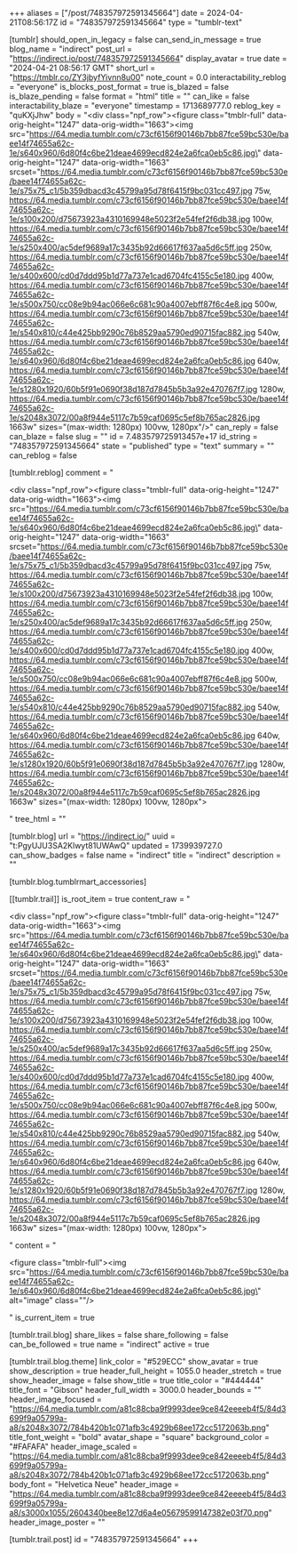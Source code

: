 +++
aliases = ["/post/748357972591345664"]
date = 2024-04-21T08:56:17Z
id = "748357972591345664"
type = "tumblr-text"

[tumblr]
should_open_in_legacy = false
can_send_in_message = true
blog_name = "indirect"
post_url = "https://indirect.io/post/748357972591345664"
display_avatar = true
date = "2024-04-21 08:56:17 GMT"
short_url = "https://tmblr.co/ZY3jbyfYivnn8u00"
note_count = 0.0
interactability_reblog = "everyone"
is_blocks_post_format = true
is_blazed = false
is_blaze_pending = false
format = "html"
title = ""
can_like = false
interactability_blaze = "everyone"
timestamp = 1713689777.0
reblog_key = "quKXjJhw"
body = "<div class=\"npf_row\"><figure class=\"tmblr-full\" data-orig-height=\"1247\" data-orig-width=\"1663\"><img src=\"https://64.media.tumblr.com/c73cf6156f90146b7bb87fce59bc530e/baee14f74655a62c-1e/s640x960/6d80f4c6be21deae4699ecd824e2a6fca0eb5c86.jpg\" data-orig-height=\"1247\" data-orig-width=\"1663\" srcset=\"https://64.media.tumblr.com/c73cf6156f90146b7bb87fce59bc530e/baee14f74655a62c-1e/s75x75_c1/5b359dbacd3c45799a95d78f6415f9bc031cc497.jpg 75w, https://64.media.tumblr.com/c73cf6156f90146b7bb87fce59bc530e/baee14f74655a62c-1e/s100x200/d75673923a4310169948e5023f2e54fef2f6db38.jpg 100w, https://64.media.tumblr.com/c73cf6156f90146b7bb87fce59bc530e/baee14f74655a62c-1e/s250x400/ac5def9689a17c3435b92d66617f637aa5d6c5ff.jpg 250w, https://64.media.tumblr.com/c73cf6156f90146b7bb87fce59bc530e/baee14f74655a62c-1e/s400x600/cd0d7ddd95b1d77a737e1cad6704fc4155c5e180.jpg 400w, https://64.media.tumblr.com/c73cf6156f90146b7bb87fce59bc530e/baee14f74655a62c-1e/s500x750/cc08e9b94ac066e6c681c90a4007ebff87f6c4e8.jpg 500w, https://64.media.tumblr.com/c73cf6156f90146b7bb87fce59bc530e/baee14f74655a62c-1e/s540x810/c44e425bb9290c76b8529aa5790ed90715fac882.jpg 540w, https://64.media.tumblr.com/c73cf6156f90146b7bb87fce59bc530e/baee14f74655a62c-1e/s640x960/6d80f4c6be21deae4699ecd824e2a6fca0eb5c86.jpg 640w, https://64.media.tumblr.com/c73cf6156f90146b7bb87fce59bc530e/baee14f74655a62c-1e/s1280x1920/60b5f91e0690f38d187d7845b5b3a92e470767f7.jpg 1280w, https://64.media.tumblr.com/c73cf6156f90146b7bb87fce59bc530e/baee14f74655a62c-1e/s2048x3072/00a8f944e5117c7b59caf0695c5ef8b765ac2826.jpg 1663w\" sizes=\"(max-width: 1280px) 100vw, 1280px\"/></figure></div>"
can_reply = false
can_blaze = false
slug = ""
id = 7.483579725913457e+17
id_string = "748357972591345664"
state = "published"
type = "text"
summary = ""
can_reblog = false

[tumblr.reblog]
comment = "<p><div class=\"npf_row\"><figure class=\"tmblr-full\" data-orig-height=\"1247\" data-orig-width=\"1663\"><img src=\"https://64.media.tumblr.com/c73cf6156f90146b7bb87fce59bc530e/baee14f74655a62c-1e/s640x960/6d80f4c6be21deae4699ecd824e2a6fca0eb5c86.jpg\" data-orig-height=\"1247\" data-orig-width=\"1663\" srcset=\"https://64.media.tumblr.com/c73cf6156f90146b7bb87fce59bc530e/baee14f74655a62c-1e/s75x75_c1/5b359dbacd3c45799a95d78f6415f9bc031cc497.jpg 75w, https://64.media.tumblr.com/c73cf6156f90146b7bb87fce59bc530e/baee14f74655a62c-1e/s100x200/d75673923a4310169948e5023f2e54fef2f6db38.jpg 100w, https://64.media.tumblr.com/c73cf6156f90146b7bb87fce59bc530e/baee14f74655a62c-1e/s250x400/ac5def9689a17c3435b92d66617f637aa5d6c5ff.jpg 250w, https://64.media.tumblr.com/c73cf6156f90146b7bb87fce59bc530e/baee14f74655a62c-1e/s400x600/cd0d7ddd95b1d77a737e1cad6704fc4155c5e180.jpg 400w, https://64.media.tumblr.com/c73cf6156f90146b7bb87fce59bc530e/baee14f74655a62c-1e/s500x750/cc08e9b94ac066e6c681c90a4007ebff87f6c4e8.jpg 500w, https://64.media.tumblr.com/c73cf6156f90146b7bb87fce59bc530e/baee14f74655a62c-1e/s540x810/c44e425bb9290c76b8529aa5790ed90715fac882.jpg 540w, https://64.media.tumblr.com/c73cf6156f90146b7bb87fce59bc530e/baee14f74655a62c-1e/s640x960/6d80f4c6be21deae4699ecd824e2a6fca0eb5c86.jpg 640w, https://64.media.tumblr.com/c73cf6156f90146b7bb87fce59bc530e/baee14f74655a62c-1e/s1280x1920/60b5f91e0690f38d187d7845b5b3a92e470767f7.jpg 1280w, https://64.media.tumblr.com/c73cf6156f90146b7bb87fce59bc530e/baee14f74655a62c-1e/s2048x3072/00a8f944e5117c7b59caf0695c5ef8b765ac2826.jpg 1663w\" sizes=\"(max-width: 1280px) 100vw, 1280px\"></figure></div></p>"
tree_html = ""

[tumblr.blog]
url = "https://indirect.io/"
uuid = "t:PgyUJU3SA2Klwyt81UWAwQ"
updated = 1739939727.0
can_show_badges = false
name = "indirect"
title = "indirect"
description = ""

[tumblr.blog.tumblrmart_accessories]

[[tumblr.trail]]
is_root_item = true
content_raw = "<p><div class=\"npf_row\"><figure class=\"tmblr-full\" data-orig-height=\"1247\" data-orig-width=\"1663\"><img src=\"https://64.media.tumblr.com/c73cf6156f90146b7bb87fce59bc530e/baee14f74655a62c-1e/s640x960/6d80f4c6be21deae4699ecd824e2a6fca0eb5c86.jpg\" data-orig-height=\"1247\" data-orig-width=\"1663\" srcset=\"https://64.media.tumblr.com/c73cf6156f90146b7bb87fce59bc530e/baee14f74655a62c-1e/s75x75_c1/5b359dbacd3c45799a95d78f6415f9bc031cc497.jpg 75w, https://64.media.tumblr.com/c73cf6156f90146b7bb87fce59bc530e/baee14f74655a62c-1e/s100x200/d75673923a4310169948e5023f2e54fef2f6db38.jpg 100w, https://64.media.tumblr.com/c73cf6156f90146b7bb87fce59bc530e/baee14f74655a62c-1e/s250x400/ac5def9689a17c3435b92d66617f637aa5d6c5ff.jpg 250w, https://64.media.tumblr.com/c73cf6156f90146b7bb87fce59bc530e/baee14f74655a62c-1e/s400x600/cd0d7ddd95b1d77a737e1cad6704fc4155c5e180.jpg 400w, https://64.media.tumblr.com/c73cf6156f90146b7bb87fce59bc530e/baee14f74655a62c-1e/s500x750/cc08e9b94ac066e6c681c90a4007ebff87f6c4e8.jpg 500w, https://64.media.tumblr.com/c73cf6156f90146b7bb87fce59bc530e/baee14f74655a62c-1e/s540x810/c44e425bb9290c76b8529aa5790ed90715fac882.jpg 540w, https://64.media.tumblr.com/c73cf6156f90146b7bb87fce59bc530e/baee14f74655a62c-1e/s640x960/6d80f4c6be21deae4699ecd824e2a6fca0eb5c86.jpg 640w, https://64.media.tumblr.com/c73cf6156f90146b7bb87fce59bc530e/baee14f74655a62c-1e/s1280x1920/60b5f91e0690f38d187d7845b5b3a92e470767f7.jpg 1280w, https://64.media.tumblr.com/c73cf6156f90146b7bb87fce59bc530e/baee14f74655a62c-1e/s2048x3072/00a8f944e5117c7b59caf0695c5ef8b765ac2826.jpg 1663w\" sizes=\"(max-width: 1280px) 100vw, 1280px\"></figure></div></p>"
content = "<p><figure class=\"tmblr-full\"><img src=\"https://64.media.tumblr.com/c73cf6156f90146b7bb87fce59bc530e/baee14f74655a62c-1e/s640x960/6d80f4c6be21deae4699ecd824e2a6fca0eb5c86.jpg\" alt=\"image\" class=\"\"/></figure></p>"
is_current_item = true

[tumblr.trail.blog]
share_likes = false
share_following = false
can_be_followed = true
name = "indirect"
active = true

[tumblr.trail.blog.theme]
link_color = "#529ECC"
show_avatar = true
show_description = true
header_full_height = 1055.0
header_stretch = true
show_header_image = false
show_title = true
title_color = "#444444"
title_font = "Gibson"
header_full_width = 3000.0
header_bounds = ""
header_image_focused = "https://64.media.tumblr.com/a81c88cba9f9993dee9ce842eeeeb4f5/84d3699f9a05799a-a8/s2048x3072/784b420b1c071afb3c4929b68ee172cc5172063b.png"
title_font_weight = "bold"
avatar_shape = "square"
background_color = "#FAFAFA"
header_image_scaled = "https://64.media.tumblr.com/a81c88cba9f9993dee9ce842eeeeb4f5/84d3699f9a05799a-a8/s2048x3072/784b420b1c071afb3c4929b68ee172cc5172063b.png"
body_font = "Helvetica Neue"
header_image = "https://64.media.tumblr.com/a81c88cba9f9993dee9ce842eeeeb4f5/84d3699f9a05799a-a8/s3000x1055/2604340bee8e127d6a4e05679599147382e03f70.png"
header_image_poster = ""

[tumblr.trail.post]
id = "748357972591345664"
+++
